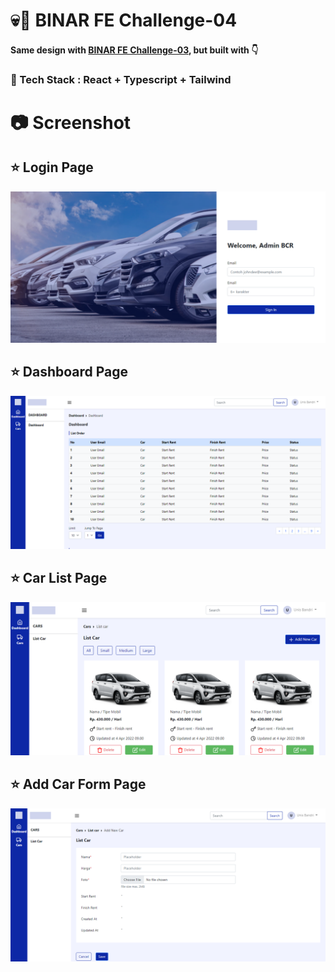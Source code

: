 # :skull::hocho: BINAR FE Challenge-04
#### Same design with [BINAR FE Challenge-03](https://github.com/Hasyim-Kai/BINAR-FE-challenge-03), but built with :point_down:
### :trumpet: Tech Stack : React + Typescript + Tailwind

# :camera: Screenshot
## :star: Login Page
![Login Page](./public/images/screenshot/ss-login.png)
<br>
## :star: Dashboard Page
![Dashboard Page](./public/images/screenshot/ss-dashboard.png)
<br>
## :star: Car List Page
![Car List Page](./public/images/screenshot/ss-carlist.png)
<br>
## :star: Add Car Form Page
![Add Car Form Page](./public/images/screenshot/ss-form.png)